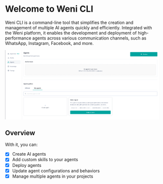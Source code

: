 # Welcome to Weni CLI

Weni CLI is a command-line tool that simplifies the creation and management of multiple AI agents quickly and efficiently. Integrated with the Weni platform, it enables the development and deployment of high-performance agents across various communication channels, such as WhatsApp, Instagram, Facebook, and more.

![Weni Platform](assets/weni-platform-my-agents.png)

## Overview

With it, you can:

- [x] Create AI agents
- [x] Add custom skills to your agents
- [x] Deploy agents
- [x] Update agent configurations and behaviors
- [x] Manage multiple agents in your projects